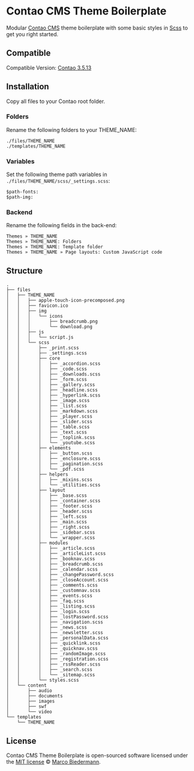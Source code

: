 # Contao CMS Theme Boilerplate

Modular [Contao CMS](https://contao.org/) theme boilerplate with some basic styles in [Scss](http://sass-lang.com/) to get you right started.

## Compatible
Compatible Version: [Contao 3.5.13](https://download.contao.org/3.5.13/zip)

## Installation

Copy all files to your Contao root folder.

### Folders

Rename the following folders to your THEME_NAME:
```
./files/THEME_NAME
./templates/THEME_NAME
```

### Variables

Set the following theme path variables in `./files/THEME_NAME/scss/_settings.scss`:
```
$path-fonts:
$path-img:
```

### Backend

Rename the following fields in the back-end:
```
Themes » THEME_NAME
Themes » THEME_NAME: Folders
Themes » THEME_NAME: Template folder
Themes » THEME_NAME » Page layouts: Custom JavaScript code
```

## Structure
```
.
├── files
│   ├── THEME_NAME
│   │   ├── apple-touch-icon-precomposed.png
│   │   ├── favicon.ico
│   │   ├── img
│   │   │   └── icons
│   │   │       ├── breadcrumb.png
│   │   │       └── download.png
│   │   ├── js
│   │   │   └── script.js
│   │   └── scss
│   │       ├── _print.scss
│   │       ├── _settings.scss
│   │       ├── core
│   │       │   ├── _accordion.scss
│   │       │   ├── _code.scss
│   │       │   ├── _downloads.scss
│   │       │   ├── _form.scss
│   │       │   ├── _gallery.scss
│   │       │   ├── _headline.scss
│   │       │   ├── _hyperlink.scss
│   │       │   ├── _image.scss
│   │       │   ├── _list.scss
│   │       │   ├── _markdown.scss
│   │       │   ├── _player.scss
│   │       │   ├── _slider.scss
│   │       │   ├── _table.scss
│   │       │   ├── _text.scss
│   │       │   ├── _toplink.scss
│   │       │   └── _youtube.scss
│   │       ├── elements
│   │       │   ├── _button.scss
│   │       │   ├── _enclosure.scss
│   │       │   ├── _pagination.scss
│   │       │   └── _pdf.scss
│   │       ├── helpers
│   │       │   ├── _mixins.scss
│   │       │   └── _utilities.scss
│   │       ├── layout
│   │       │   ├── _base.scss
│   │       │   ├── _container.scss
│   │       │   ├── _footer.scss
│   │       │   ├── _header.scss
│   │       │   ├── _left.scss
│   │       │   ├── _main.scss
│   │       │   ├── _right.scss
│   │       │   ├── _sidebar.scss
│   │       │   └── _wrapper.scss
│   │       ├── modules
│   │       │   ├── _article.scss
│   │       │   ├── _articleList.scss
│   │       │   ├── _booknav.scss
│   │       │   ├── _breadcrumb.scss
│   │       │   ├── _calendar.scss
│   │       │   ├── _changePassword.scss
│   │       │   ├── _closeAccount.scss
│   │       │   ├── _comments.scss
│   │       │   ├── _customnav.scss
│   │       │   ├── _events.scss
│   │       │   ├── _faq.scss
│   │       │   ├── _listing.scss
│   │       │   ├── _login.scss
│   │       │   ├── _lostPassword.scss
│   │       │   ├── _navigation.scss
│   │       │   ├── _news.scss
│   │       │   ├── _newsletter.scss
│   │       │   ├── _personalData.scss
│   │       │   ├── _quicklink.scss
│   │       │   ├── _quicknav.scss
│   │       │   ├── _randomImage.scss
│   │       │   ├── _registration.scss
│   │       │   ├── _rssReader.scss
│   │       │   ├── _search.scss
│   │       │   └── _sitemap.scss
│   │       └── styles.scss
│   └── content
│       ├── audio
│       ├── documents
│       ├── images
│       ├── swf
│       └── video
└── templates
    └── THEME_NAME
```

## License

Contao CMS Theme Boilerplate is open-sourced software licensed under the [MIT license](https://opensource.org/licenses/MIT) © [Marco Biedermann](https://www.marcobiedermann.com).
